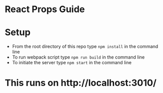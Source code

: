 # React Props Guide 

# Setup 
 - From the root directory of this repo type ```npm install``` in the command line 
 - To run webpack script type ```npm run build``` in the command line 
 - To initiate the server type ```npm start``` in the command line 

# This runs on http://localhost:3010/  